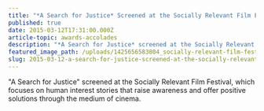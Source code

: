```yaml
---
title: "*A Search for Justice* Screened at the Socially Relevant Film Festival"
published: true
date: 2015-03-12T17:31:00.000Z
article-topic: awards-accolades
description: "*A Search for Justice* screened at the Socially Relevant Film Festival, which focuses on human interest stories that raise awareness and offer positive solutions through the medium of cinema."
featured_image_path: /uploads/1425656583804_socially-relevant-film-festival-457x275.jpg
slug: 2015-03-12-a-search-for-justice-screened-at-the-socially-relevant-film-festival
---
```


<span class="s1">"A Search for Justice" screened at the</span> <span class="s2">Socially Relevant Film Festival, which focuses on human interest stories that raise awareness and offer positive solutions through the medium of cinema.</span>

